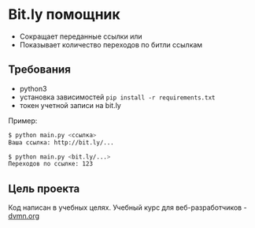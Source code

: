 # Bit.ly помощник

* Сокращает переданные ссылки
или 
* Показывает количество переходов по битли ссылкам

## Требования
  
  * python3
  * установка зависимостей
  ```pip install -r requirements.txt```
  * токен учетной записи на bit.ly
  
  Пример:
```bash
$ python main.py <ссылка>
Ваша ссылка: http://bit.ly/...

$ python main.py <bit.ly/...>
Переходов по ссылке: 123
```

## Цель проекта
Код написан в учебных целях. Учебный курс для веб-разработчиков - [dvmn.org](https://dvmn.org)
